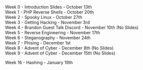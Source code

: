 Week 0 - Introduction Slides - October 13th \
Week 1 - PHP Reverse Shells - October 20th \
Week 2 - Spooky Linux - October 27th \
Week 3 - Getting Hacking - November 3rd \
Week 4 - Brandon Guest Talk Discord - November 10th (No Slides) \
Week 5 - Reverse Engineering - November 17th \
Week 6 - Steganography - November 24th \
Week 7 - Phising - December 1st \
Week 8 - Advent of Cyber - December 8th (No Slides) \
Week 9 - Advent of Cyber - December 15th (No Slides)

Week 16 - Hashing - January 19th 
